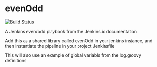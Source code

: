 # evenOdd
[![Build Status](https://185.157.12.162:7777/buildStatus/icon?job=JenkinsEssentialTraining/n-09-shared-library)](https://185.157.12.162:7777/job/libraries/)

A Jenkins even/odd playbook from the Jenkins.io documentation

Add this as a shared library called evenOdd in your jenkins
instance, and then instantiate the pipeline in your project Jenkinsfile

This will also use an example of global variabls from the log.groovy
definitions
